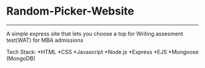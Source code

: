 # Random-Picker-Website

----------------------------------------------------------------------------------------------------------

A simple express site that lets you choose a top for Writing assesment test(WAT) for MBA admissions

Tech Stack:
*HTML
*CSS
*Javascript
*Node.js
*Express
*EJS
*Mongoose (MongoDB)
